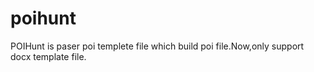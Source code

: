 # poihunt

POIHunt is paser poi templete file which build poi file.Now,only support docx template file.
